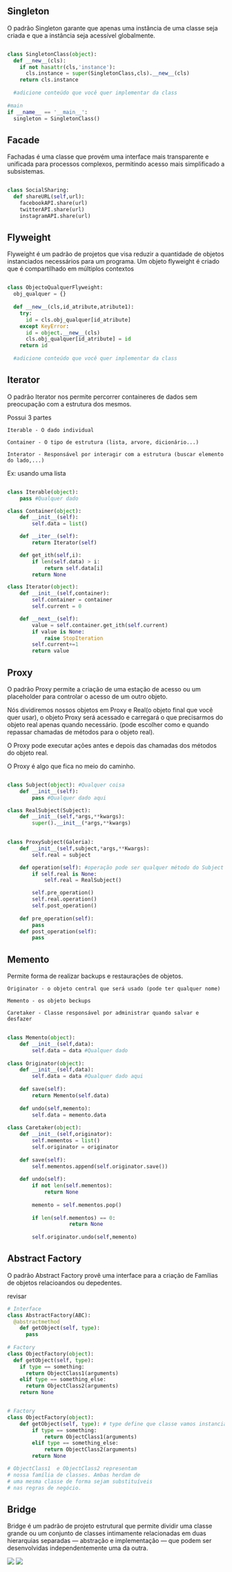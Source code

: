 ## Singleton

O padrão Singleton garante que apenas uma instância de uma classe seja criada e que a instância seja acessível globalmente.

```python

class SingletonClass(object):
  def __new__(cls):
    if not hasattr(cls,'instance'):
      cls.instance = super(SingletonClass,cls).__new__(cls)
    return cls.instance
    
  #adicione conteúdo que você quer implementar da class
  
#main
if __name__ == '__main__':
  singleton = SingletonClass()

```

## Facade

Fachadas é uma classe que provém uma interface mais transparente e unificada para processos complexos, permitindo acesso mais simplificado a subsistemas.

```python

class SocialSharing:
  def shareURL(self,url):
    facebookAPI.share(url)
    twitterAPI.share(url)
    instagramAPI.share(url)

```

## Flyweight

Flyweight é um padrão de projetos que visa reduzir a quantidade de objetos instanciados necessários para um programa. Um objeto flyweight é criado que é compartilhado em múltiplos contextos

```python

class ObjectoQualquerFlyweight:
  obj_qualquer = {}
  
  def __new__(cls,id_atribute,atribute1):
    try:
      id = cls.obj_qualquer[id_atribute]
    except KeyError:
      id = object.__new__(cls)
      cls.obj_qualquer[id_atribute] = id
    return id
    
  #adicione conteúdo que você quer implementar da class

```

## Iterator 

O padrão Iterator nos permite percorrer containeres de dados sem preocupação com a estrutura dos mesmos.

Possui 3 partes

```
Iterable - O dado individual

Container - O tipo de estrutura (lista, arvore, dicionário...)

Interator - Responsável por interagir com a estrutura (buscar elemento do lado,...)
```

Ex: usando uma lista

```python

class Iterable(object):
    pass #Qualquer dado

class Container(object):
    def __init__(self):
        self.data = list()

    def __iter__(self):
        return Iterator(self)

    def get_ith(self,i):
        if len(self.data) > i:
            return self.data[i]
        return None

class Iterator(object):
    def __init__(self,container):
        self.container = container
        self.current = 0

    def __next__(self):
        value = self.container.get_ith(self.current)
        if value is None:
            raise StopIteration
        self.current+=1
        return value

```

## Proxy

O padrão Proxy permite a criação de uma estação de acesso ou um placeholder para controlar o acesso de um outro objeto.

Nós dividiremos nossos objetos em Proxy e Real(o objeto final que você quer usar), o objeto Proxy será acessado e carregará o que precisarmos do objeto real apenas quando necessário. (pode escolher como e quando repassar chamadas de métodos para o objeto real).

O Proxy pode executar ações antes e depois das chamadas dos métodos do objeto real.

O Proxy é algo que fica no meio do caminho.

```python

class Subject(object): #Qualquer coisa
	def __init__(self):
		pass #Qualquer dado aqui

class RealSubject(Subject):
	def __init__(self,*args,**kwargs):
		super().__init__(*args,**kwargs)
		

class ProxySubject(Galeria):
	def __init__(self,subject,*args,**Kwargs):
		self.real = subject

	def operation(self): #operação pode ser qualquer método do Subject que você deseja mexer
		if self.real is None:
			self.real = RealSubject()

		self.pre_operation()
		self.real.operation()
		self.post_operation()
	
	def pre_operation(self):
		pass
	def post_operation(self):
		pass


```

## Memento

Permite forma de realizar backups e restaurações de objetos.

```
Originator - o objeto central que será usado (pode ter qualquer nome)

Memento - os objeto beckups

Caretaker - Classe responsável por administrar quando salvar e desfazer
```

```python
		
class Memento(object):
	def __init__(self,data):
		self.data = data #Qualquer dado
		
class Originator(object):
	def __init__(self,data):
		self.data = data #Qualquer dado aqui
		
	def save(self):
		return Memento(self.data)
	
	def undo(self,memento):
		self.data = memento.data
		
class Caretaker(object):
	def __init__(self,originator):
		self.mementos = list()
		self.originator = originator
	
	def save(self):
		self.mementos.append(self.originator.save())
		
	def undo(self):
		if not len(self.mementos):
			return None
		
		memento = self.mementos.pop()
		
		if len(self.mementos) == 0:
            		return None
			
		self.originator.undo(self,memento)

```

## Abstract Factory

O padrão Abstract Factory provê uma interface para a criação de Famílias de objetos relacioandos ou depedentes.

revisar
```python
# Interface
class AbstractFactory(ABC):
  @abstractmethod
	def getObject(self, type):
	  pass
    
# Factory
class ObjectFactory(object):
  def getObject(self, type):
    if type == something:
      return ObjectClass1(arguments)
    elif type == something_else:
      return ObjectClass2(arguments)
    return None
```

```python

# Factory
class ObjectFactory(object):
	def getObject(self, type): # type define que classe vamos instanciar.
		if type == something:
			return ObjectClass1(arguments)
		elif type == something_else:
			return ObjectClass2(arguments)
		return None

# ObjectClass1  e ObjectClass2 representam
# nossa família de classes. Ambas herdam de
# uma mesma classe de forma sejam substituíveis
# nas regras de negócio.

```

## Bridge

Bridge é um padrão de projeto estrutural que permite dividir uma classe grande ou um conjunto de classes intimamente relacionadas em duas hierarquias separadas — abstração e implementação — que podem ser desenvolvidas independentemente uma da outra.

<img src="./.assets/problem.jpg">

<img src="./.assets/solution.jpg">

```python

```
